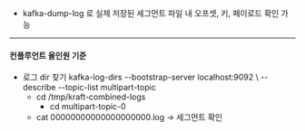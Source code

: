 - kafka-dump-log 로 실제 저장된 세그먼트 파일 내 오프셋, 키, 페이로드 확인 가능

---
#### 컨플루언트 올인원 기준
- 로그 dir 찾기
  kafka-log-dirs --bootstrap-server localhost:9092 \ --describe --topic-list multipart-topic
	- cd /tmp/kraft-combined-logs
		- cd multipart-topic-0
	- cat 00000000000000000000.log -> 세그먼트 확인
  